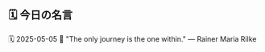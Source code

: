 ## 🗓️ 今日の名言

<!--START_SECTION:quote-->
🗓️ 2025-05-05
💬 "The only journey is the one within." — Rainer Maria Rilke
<!--END_SECTION:quote-->
